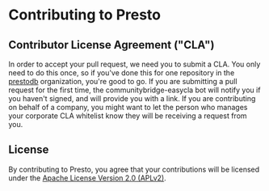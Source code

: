 # Contributing to Presto

## Contributor License Agreement ("CLA")

In order to accept your pull request, we need you to submit a CLA. You only need to do this once, so if you've done this for one repository in the [prestodb](https://github.com/prestodb) organization, you're good to go. If you are submitting a pull request for the first time, the communitybridge-easycla bot will notify you if you haven't signed, and will provide you with a link. If you are contributing on behalf of a company, you might want to let the person who manages your corporate CLA whitelist know they will be receiving a request from you.

## License

By contributing to Presto, you agree that your contributions will be licensed under the [Apache License Version 2.0 (APLv2)](LICENSE).
